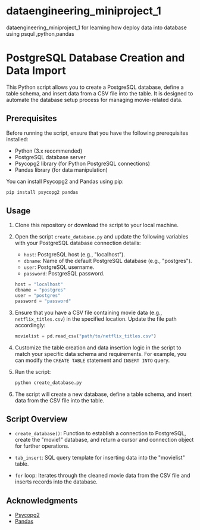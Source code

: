 # dataengineering_miniproject_1
dataengineering_miniproject_1 for learning how deploy data into database using psqul ,python,pandas

# PostgreSQL Database Creation and Data Import

This Python script allows you to create a PostgreSQL database, define a table schema, and insert data from a CSV file into the table. It is designed to automate the database setup process for managing movie-related data.

## Prerequisites

Before running the script, ensure that you have the following prerequisites installed:

- Python (3.x recommended)
- PostgreSQL database server
- Psycopg2 library (for Python PostgreSQL connections)
- Pandas library (for data manipulation)

You can install Psycopg2 and Pandas using pip:

```bash
pip install psycopg2 pandas
```

## Usage

1. Clone this repository or download the script to your local machine.

2. Open the script `create_database.py` and update the following variables with your PostgreSQL database connection details:

   - `host`: PostgreSQL host (e.g., "localhost").
   - `dbname`: Name of the default PostgreSQL database (e.g., "postgres").
   - `user`: PostgreSQL username.
   - `password`: PostgreSQL password.
   
   ```python
   host = "localhost"
   dbname = "postgres"
   user = "postgres"
   password = "password"
   ```

3. Ensure that you have a CSV file containing movie data (e.g., `netflix_titles.csv`) in the specified location. Update the file path accordingly:

   ```python
   movielist = pd.read_csv("path/to/netflix_titles.csv")
   ```

4. Customize the table creation and data insertion logic in the script to match your specific data schema and requirements. For example, you can modify the `CREATE TABLE` statement and `INSERT INTO` query.

5. Run the script:

   ```bash
   python create_database.py
   ```

6. The script will create a new database, define a table schema, and insert data from the CSV file into the table.

## Script Overview

- `create_database()`: Function to establish a connection to PostgreSQL, create the "movie1" database, and return a cursor and connection object for further operations.

- `tab_insert`: SQL query template for inserting data into the "movielist" table.

- `for` loop: Iterates through the cleaned movie data from the CSV file and inserts records into the database.


## Acknowledgments

- [Psycopg2](https://pypi.org/project/psycopg2/)
- [Pandas](https://pandas.pydata.org/)
```

